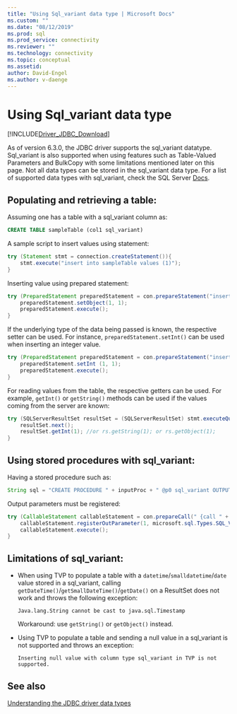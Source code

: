 ```yaml
---
title: "Using Sql_variant data type | Microsoft Docs"
ms.custom: ""
ms.date: "08/12/2019"
ms.prod: sql
ms.prod_service: connectivity
ms.reviewer: ""
ms.technology: connectivity
ms.topic: conceptual
ms.assetid: 
author: David-Engel
ms.author: v-daenge
---
```

# Using Sql_variant data type

[!INCLUDE[Driver_JDBC_Download](../../includes/driver_jdbc_download.md)]

As of version 6.3.0, the JDBC driver supports the sql_variant datatype. Sql_variant is also supported when using features such as Table-Valued Parameters and BulkCopy with some limitations mentioned later on this page. Not all data types can be stored in the sql_variant data type. For a list of supported data types with sql_variant, check the SQL Server [Docs](https://docs.microsoft.com/sql/t-sql/data-types/sql-variant-transact-sql).

##  Populating and retrieving a table:
Assuming one has a table with a sql_variant column as:

```sql
CREATE TABLE sampleTable (col1 sql_variant)  
```

A sample script to insert values using statement:

```java
try (Statement stmt = connection.createStatement()){
    stmt.execute("insert into sampleTable values (1)");
}
```

Inserting value using prepared statement:

```java
try (PreparedStatement preparedStatement = con.prepareStatement("insert into sampleTable values (?)")) {
    preparedStatement.setObject(1, 1);  
    preparedStatement.execute();
}
```      

If the underlying type of the data being passed is known, the respective setter can be used. For instance, `preparedStatement.setInt()` can be used when inserting an integer value.

```java
try (PreparedStatement preparedStatement = con.prepareStatement("insert into table values (?)")) {
    preparedStatement.setInt (1, 1);
    preparedStatement.execute();
}
```

For reading values from the table, the respective getters can be used. For example, `getInt()` or `getString()` methods can be used if the values coming from the server are known:    

```java
try (SQLServerResultSet resultSet = (SQLServerResultSet) stmt.executeQuery("select * from sampleTable ")) {
    resultSet.next();          
    resultSet.getInt(1); //or rs.getString(1); or rs.getObject(1);
}
```

## Using stored procedures with sql_variant:   
Having a stored procedure such as:     

```java
String sql = "CREATE PROCEDURE " + inputProc + " @p0 sql_variant OUTPUT AS SELECT TOP 1 @p0=col1 FROM sampleTable ";
``` 
    
Output parameters must be registered:

```java
try (CallableStatement callableStatement = con.prepareCall(" {call " + inputProc + " (?) }")) {
    callableStatement.registerOutParameter(1, microsoft.sql.Types.SQL_VARIANT);      
    callableStatement.execute();
}
```

## Limitations of sql_variant:
- When using TVP to populate a table with a `datetime`/`smalldatetime`/`date` value stored in a sql_variant, calling `getDateTime()`/`getSmallDateTime()`/`getDate()` on a ResultSet does not work and throws the following exception:
    
    `Java.lang.String cannot be cast to java.sql.Timestamp`
   
    Workaround: use `getString()` or `getObject()` instead. 
    
- Using TVP to populate a table and sending a null value in a sql_variant is not supported and throws an exception:
    
    `Inserting null value with column type sql_variant in TVP is not supported.`

## See also

[Understanding the JDBC driver data types](../../connect/jdbc/understanding-the-jdbc-driver-data-types.md)  
